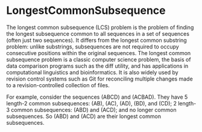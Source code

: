 # LongestCommonSubsequence
The longest common subsequence (LCS) problem is the problem of finding the longest subsequence common to all sequences in a set of sequences (often just two sequences). It differs from the longest common substring problem: unlike substrings, subsequences are not required to occupy consecutive positions within the original sequences. The longest common subsequence problem is a classic computer science problem, the basis of data comparison programs such as the diff utility, and has applications in computational linguistics and bioinformatics. It is also widely used by revision control systems such as Git for reconciling multiple changes made to a revision-controlled collection of files.

For example, consider the sequences (ABCD) and (ACBAD). They have 5 length-2 common subsequences: (AB), (AC), (AD), (BD), and (CD); 2 length-3 common subsequences: (ABD) and (ACD); and no longer common subsequences. So (ABD) and (ACD) are their longest common subsequences.
